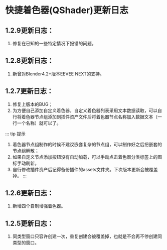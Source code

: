 # 快捷着色器(QShader)更新日志

## 1.2.9更新日志：
1. 修复在已知的一些特定情况下报错的问题。

## 1.2.8更新日志：
1. 新曾对Blender4.2+版本EEVEE NEXT的支持。

## 1.2.7更新日志：
1. 修复上版本的BUG；
2. 为方便自己添加自定义着色器，自定义着色器列表采用文本数据读取，可以自行将着色器节点组添加到插件资产文件后将着色器节点名称加入数据文本（一行一个名称）就可以了。

::: tip 提示
1. 着色器节点组制作的时候不建议嵌套复杂的节点组，可以制作好之后把嵌套的节点组解散；
2. 如果自定义节点添加按钮没有自动加载，可以手动点击着色器分类标签上的图标手动刷新。
3. 自行修改插件资产后记得备份插件的assets文件夹。下次版本更新会被覆盖掉。
:::

## 1.2.6更新日志：
1. 新增四个自制增强着色器。

## 1.2.5更新日志：
1. 同类型窗口只容许创建一次，重复创建会被覆盖掉，也就是不会再不停创建同类型的窗口。